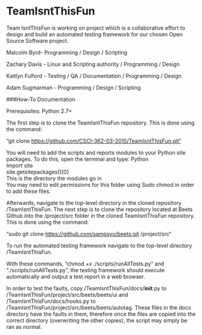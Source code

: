 # TeamIsntThisFun

Team IsntThisFun is working on project which is a collaborative effort to design and build an automated testing framework for our chosen Open Source Software project.

Malcolm Byrd- Programming / Design / Scripting

Zachary Davis - Linux and Scripting authority / Programming / Design

Kaitlyn Fulford - Testing / QA / Documentation / Programming / Design

Adam Sugmarman - Programming / Design / Scripting


###How-To Documentation

Prerequisites: Python 2.7+

The first step is to clone the TeamIsntThisFun repository. This is done using the command:

  “git clone https://github.com/CSCI-362-03-2015/TeamIsntThisFun.git“
  
You will need to add the scripts and reports modules to your Python site packages. To do this, open the terminal and type:   Python  
Import site  
site.getsitepackages()[0]  
This is the directory the modules go in   
You may need to edit permissions for this folder using Sudo chmod in order to add these files.
  
Afterwards, navigate to the top-level directory in the cloned repository /TeamIsntThisFun. The next step is to clone the repository located at Beets Github into the /project/src folder in the cloned TeamIsntThisFun repository. This is done using the command:

  “sudo git clone https://github.com/sampsyo/beets.git /project/src“

To run the automated testing framework navigate to the top-level directory /TeamIsntThisFun.

With these commands, “chmod +x ./scripts/runAllTests.py” and “./scripts/runAllTests.py”, the testing framework should execute automatically and output a test report in a web browser.

In order to test the faults, copy /TeamIsntThisFun/docs/__init__.py to /TeamIsntThisFun/project/src/beets/beets/ui and /TeamIsntThisFun/docs/hooks.py to /TeamIsntThisFun/project/src/beets/beets/autotag. These files in the docs directory have the faults in them, therefore once the files are copied into the correct directory (overwriting the other copies), the script may simply be ran as normal.
